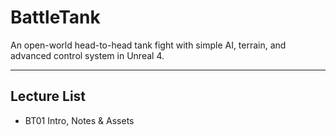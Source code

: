# BattleTank
An open-world head-to-head tank fight with simple AI, terrain, and advanced control system in Unreal 4.

---
## Lecture List
* BT01 Intro, Notes & Assets
